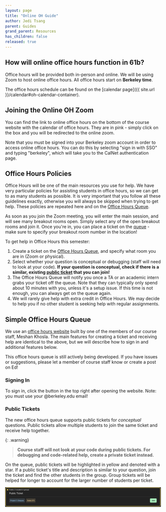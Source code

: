 ```yaml
---
layout: page
title: "Online OH Guide"
author: Jedi Tsang
parent: Guides
grand_parent: Resources
has_children: false
released: true
---
```


## How will online office hours function in 61b?

Office hours will be provided both in-person and online. We will be using Zoom to host online office hours. All office hours start on
**Berkeley time**.

The office hours schedule can be found on the [calendar page]({{ site.url }}/calendar#oh-calendar-container).

## Joining the Online OH Zoom

You can find the link to online office hours on the bottom of the course
website with the calendar of office hours. They are in pink - simply click on
the box and you will be redirected to the online zoom.

Note that you must be signed into your Berkeley zoom account in order to access
online office hours. You can do this by selecting "sign in with SSO" and typing
"berkeley", which will take you to the CalNet authentication page.

## Office Hours Policies

Office Hours will be one of the main resources you use for help. We have very
particular policies for assisting students in office hours, so we can get to as
many students as possible. It is very important that you follow all these
guidelines exactly, otherwise you will always be skipped when trying to get
help. These policies are repeated here and
on the [Office Hours Queue](https://oh.datastructur.es/).

As soon as you join the Zoom meeting, you will enter the main session, and will
see many breakout rooms open. Simply select any of the open breakout rooms and
join it. Once you're in, you can place a ticket on the
[queue](https://oh.datastructur.es/) - make sure to specify your breakout room
number in the location!

To get help in Office Hours this semester:

1. Create a ticket on the [Office Hours Queue](https://oh.datastructur.es/),
   and specify what room you are in (Zoom or physical).
2. Select whether your question is conceptual or debugging (staff will need to look at your code). **If your question is conceptual, check if there is a similar, existing [public ticket](#public-tickets) that you can join!**
3. The Office Hours Queue will notify you once a TA or an academic intern grabs
   your ticket off the queue. Note that they can typically only spend about 10
   minutes with you, unless it's a setup issue. If this time is not enough, you
   can always get on the queue again.
4. We will rarely give help with extra credit in Office Hours. We may decide to
   help you if no other student is seeking help with regular assignments.

## Simple Office Hours Queue

We use an [office hours website](https://oh.datastructur.es/) built by one of the members of our course staff, Meshan Khosla. The main features for creating a ticket and receiving help are identical to the above, but we will describe how to sign in and additional features below.

This office hours queue is still actively being developed. If you have issues or suggestions, please let a member of course staff know or create a post on Ed!

### Signing In

To sign in, click the button in the top right after opening the website. Note: you must use your @berkeley.edu email!

### Public Tickets

The new office hours queue supports public tickets for _conceptual_ questions. Public tickets allow multiple students to join the same ticket and receive help together.

{: .warning}
> **Course staff will not look at your code during public tickets. For debugging and code-related help, create a private ticket instead.**

On the queue, public tickets will be highlighted in yellow and denoted with a star. If a public ticket's title and description is similar to your question, join the ticket and find the other students in the group. Group tickets will be helped for longer to account for the larger number of students per ticket.

![public ticket](./public_ticket.png)

<!-- ### Concierge System

On some days, we might use a concierge system. You will still create a ticket in the same way, but your ticket will first be placed on the "concierge queue". When your ticket gets to the front of the concierge queue, a member of course staff, the concierge, will take your ticket. During this meeting, course staff will help refine your question, provide guidance on what to work on while waiting, and possibly group your ticket with others who have similar questions.

{: .warning}
The concierge will not help you directly with your question. The goal is to focus and improve your question so that you will receive higher quality help on the main queue.

After this meeting, you will be placed on the main queue where more course staff will be taking and helping answer your question. -->
